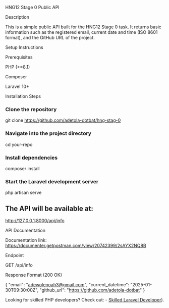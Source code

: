 HNG12 Stage 0 Public API

Description

This is a simple public API built for the HNG12 Stage 0 task. It returns basic information such as the registered email, current date and time (ISO 8601 format), and the GitHub URL of the project.

Setup Instructions

Prerequisites

PHP (>=8.1)

Composer

Laravel 10+

Installation Steps

### Clone the repository

git clone https://github.com/adetola-dotbat/hng-stag-0

### Navigate into the project directory

cd your-repo

### Install dependencies

composer install

### Start the Laravel development server

php artisan serve

## The API will be available at:

http://127.0.0.1:8000/api/info

API Documentation

Documentation link: https://documenter.getpostman.com/view/20742399/2sAYX2NQ8B

Endpoint

GET /api/info

Response Format (200 OK)

{
"email": "adewolenoah3@gmail.com",
"current_datetime": "2025-01-30T09:30:00Z",
"github_url": "https://github.com/adetola-dotbat"
}

Looking for skilled PHP developers? Check out: - [Skilled Laravel Developer](https://hng.tech/hire/php-developers)).

